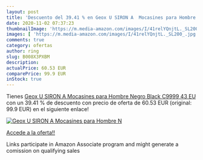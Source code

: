 ```yaml
---
layout: post
title: 'Descuento del 39.41 % en Geox U SIRON A  Mocasines para Hombre  N'
date: 2020-11-02 07:37:23
thumbnailImage: 'https://m.media-amazon.com/images/I/41relYQnjtL._SL200_.jpg'
images: [ 'https://m.media-amazon.com/images/I/41relYQnjtL._SL200_.jpg' ]
comments: true
category: ofertas
author: ring
slug: B008X3PXBM
description:
actualPrice: 60.53 EUR
comparePrice: 99.9 EUR
inStock: true
---
```


Tienes [Geox U SIRON A  Mocasines para Hombre  Negro  Black C9999   43 EU](https://www.amazon.es/dp/B008X3PXBM/?tag=tolees-21) con un 39.41 % de descuento con precio de oferta de 60.53 EUR (original: 99.9 EUR) en el siguiente enlace!

[![Geox U SIRON A  Mocasines para Hombre  N](https://m.media-amazon.com/images/I/41relYQnjtL._SL200_.jpg)](https://www.amazon.es/dp/B008X3PXBM/?tag=tolees-21)

[Accede a la oferta!!](https://www.amazon.es/dp/B008X3PXBM/?tag=tolees-21)

Links participate in Amazon Associate program and might generate a comission on qualifying sales


